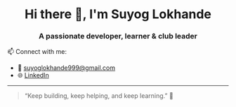 <h1 align="center">Hi there 👋, I'm Suyog Lokhande</h1>
<h3 align="center">A passionate developer, learner & club leader</h3>


📫 Connect with me:
- 📧 suyoglokhande999@gmail.com
- 🌐 [LinkedIn](https://www.linkedin.com/in/suyog10)

---

> “Keep building, keep helping, and keep learning.” 💯
